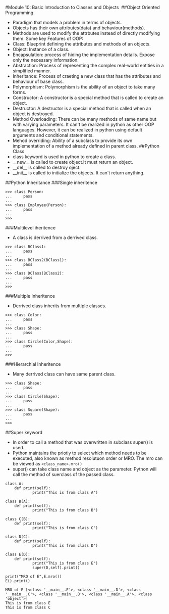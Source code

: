 #Module 10: Basic Introduction to Classes and Objects 
##Object Oriented Programming
- Paradigm that models a problem in terms of objects.
- Objects has their own attributes(data) and behaviour(methods).
- Methods are used to modify the attrbutes instead of directly modifying them.
Some key Features of OOP:
- Class: Blueprint defining the attributes and methods of an objects.
- Object: Instance of a class.
- Encapsulation: process of hiding the implementation details. Expose only the necessary information.
- Abstraction: Process of representing the complex real-world entities in a simplified manner.
- Inheritance: Process of craeting a new class that has the attributes and behaviour of base class.
- Polymorphism: Polymorphism is the ability of an object to take many forms.
- Constructor: A constructor is a special method that is called to create an object.
- Destructor: A destructor is a special method that is called when an object is destroyed.
- Method Overloading: There can be many methods of same name but with varying parameters. It can't be realized in python as other OOP languages. However, it can be realized in python using default arguments and conditional statements.
- Mehod overriding: Ability of a subclass to provide its own implementation of a method already defined in parent class.
##Python Class
- class keyword is used in python to create a class.
- \_\_new__ is called to create object.It must return an object.
- \_\_del__ is called to destroy oject.
- \_\_init__ is called to initialize the objects. It can't return anything.

##Python Inheritance
###Single inheritence
```
>>> class Person:
...     pass
...
>>> class Employee(Person):
...     pass
...
>>>
```
###Multilevel iheritence
- A class is derrived from a derrived class.
```
>>> class BClass1:
...     pass
...
>>> class BClass2(BClass1):
...     pass
...
>>> class DClass(BClass2):
...     pass
...
>>>
```
###Multiple Inheritence
- Derrived class inherits from multiple classes.
```
>>> class Color:
...     pass
...
>>> class Shape:
...     pass
...
>>> class Circle(Color,Shape):
...     pass
...
>>>
```
###Hierarchial Inheritence
- Many derrived class can have same parent class.
```
>>> class Shape:
...     pass
...
>>> class Circle(Shape):
...     pass
...
>>> class Square(Shape):
...     pass
...
>>>
```
##Super keyword
- In order to call a method that was overwritten in subclass super() is used.
- Python maintains the priotiy to select which method needs to be executed, also known as method resolutuon order or MRO. The mro can be viewed as `<class_name>.mro()`
- super() can take class name and object as the parameter. Python will call the method of suerclass of the passed class.
```
class A:
    def print(self):
            print("This is from class A")

class B(A):
    def print(self):
            print("This is from class B")

class C(B):
    def print(self):
            print("This is from class C")

class D(C):
    def print(self):
            print("This is from class D")

class E(D):
    def print(self):
            print("This is from class E")
            super(D,self).print()

print("MRO of E",E.mro())
E().print()

MRO of E [<class '__main__.E'>, <class '__main__.D'>, <class '__main__.C'>, <class '__main__.B'>, <class '__main__.A'>, <class 'object'>]
This is from class E
This is from class C
```
